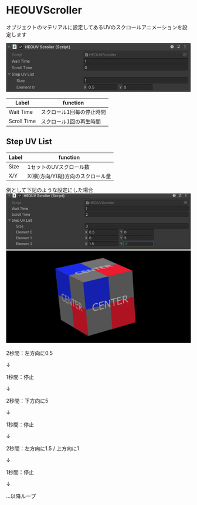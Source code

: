 # HEOUVScroller

オブジェクトのマテリアルに設定してあるUVのスクロールアニメーションを設定します

![HEOUVScroller](img/HEOUVScroller.jpg)

| Label | function |
| ---- | ---- |
| Wait Time |スクロール1回毎の停止時間 |
| Scroll Time |スクロール1回の再生時間 |

## Step UV List
| Label | function |
| ---- | ---- | 
| Size |1セットのUVスクロール数 | 
| X/Y |X(横)方向/Y(縦)方向のスクロール量 | 

例として下記のような設定にした場合
![HEOUVScrollerSample](img/HEOUVScrollerSample.jpg)
![HEOUVScrollerSampleAnimation](img/UVScrollerSampleAnimation.gif)

2秒間：左方向に0.5

↓

1秒間：停止

↓

2秒間：下方向に5

↓

1秒間：停止

↓

2秒間：左方向に1.5 / 上方向に1

↓

1秒間：停止

↓

...以降ループ
